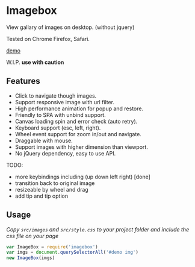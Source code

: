 # Imagebox

View gallary of images on desktop. (without jquery)

Tested on Chrome Firefox, Safari.

[demo](https://chemzqm.github.io/imagebox/)

W.I.P. **use with caution**


## Features

* Click to navigate though images.
* Support responsive image with url filter.
* High performance animation for popup and restore.
* Friendly to SPA with unbind support.
* Canvas loading spin and error check (auto retry).
* Keyboard support (esc, left, right).
* Wheel event support for zoom in/out and navigate.
* Draggable with mouse.
* Support images with higher dimension than viewport.
* No jQuery dependency, easy to use API.

TODO:

* more keybindings including (up down left right) [done]
* transition back to original image
* resizeable by wheel and drag
* add tip and tip option


## Usage

_Copy `src/images` and `src/style.css` to your project folder and include the css file on your page_ 

``` js
var ImageBox = require('imagebox')
var imgs = document.querySelectorAll('#demo img')
new ImageBox(imgs)
```
